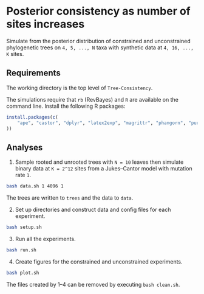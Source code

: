 # Posterior consistency as number of sites increases
Simulate from the posterior distribution of constrained and unconstrained phylogenetic trees on `4, 5, ..., N` taxa with synthetic data at `4, 16, ..., K` sites.

## Requirements

The working directory is the top level of `Tree-Consistency`.

The simulations require that `rb` (RevBayes) and `R` are available on the command line.
Install the following R packages:
```R
install.packages(c(
    "ape", "castor", "dplyr", "latex2exp", "magrittr", "phangorn", "purrr", "readr", "stringr", "svMisc", "tibble", "tidyr"
))
```

## Analyses
1) Sample rooted and unrooted trees with `N = 10` leaves then simulate binary data at `K = 2^12` sites from a Jukes–Cantor model with mutation rate `1`.
```bash
bash data.sh 1 4096 1
```
The trees are written to `trees` and the data to `data`.

2) Set up directories and construct data and config files for each experiment.
```bash
bash setup.sh  
```
3) Run all the experiments.
```bash
bash run.sh   
```
4) Create figures for the constrained and unconstrained experiments.
```bash
bash plot.sh
```

The files created by 1–4 can be removed by executing `bash clean.sh`.
